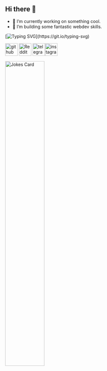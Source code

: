 ## Hi there 👋


* 🔭 I’m currently working on something cool.
* 🌱 I’m building some fantastic webdev skills.



[![Typing SVG](https://readme-typing-svg.herokuapp.com?color=%2336BCF7&lines=Keep+in+touch+with+me:)](https://git.io/typing-svg)

[<img src='https://cdn.jsdelivr.net/npm/simple-icons@3.0.1/icons/github.svg' alt='github' height='40'>](https://github.com/ID0NTMIND)  [<img src='https://cdn.jsdelivr.net/npm/simple-icons@3.0.1/icons/reddit.svg' alt='Reddit' height='40'>](https://www.reddit.com/user/id0ntmind)  [<img src='https://cdn.jsdelivr.net/npm/simple-icons@3.0.1/icons/telegram.svg' alt='telegram' height='40'>](https://t.me/id0ntmind)[<img src='https://cdn.jsdelivr.net/npm/simple-icons@3.0.1/icons/instagram.svg' alt='instagram' height='40'>](https://www.instagram.com/idntmnd/) 




<img src="https://readme-jokes.vercel.app/api" alt="Jokes Card" width=50%/>

